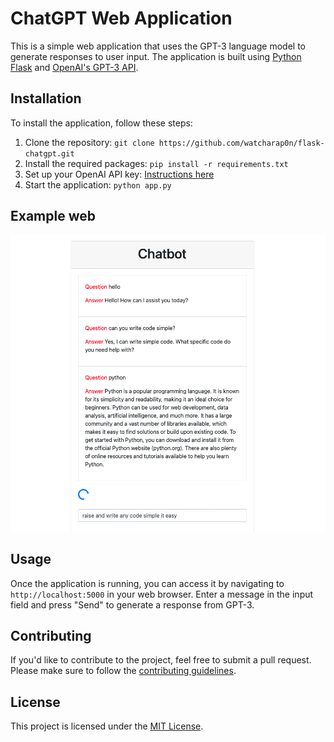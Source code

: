 # ChatGPT Web Application

This is a simple web application that uses the GPT-3 language model to generate responses to user input. The application is built using [Python Flask](https://flask.palletsprojects.com/en/2.0.x/) and [OpenAI's GPT-3 API](https://beta.openai.com/docs/api-reference/introduction).

## Installation

To install the application, follow these steps:

1. Clone the repository: `git clone https://github.com/watcharap0n/flask-chatgpt.git`
2. Install the required packages: `pip install -r requirements.txt`
3. Set up your OpenAI API key: [Instructions here](https://beta.openai.com/docs/quickstart)
4. Start the application: `python app.py`

## Example web
![Chatbot Image](chatbot.png)

## Usage

Once the application is running, you can access it by navigating to `http://localhost:5000` in your web browser. Enter a message in the input field and press "Send" to generate a response from GPT-3.

## Contributing

If you'd like to contribute to the project, feel free to submit a pull request. Please make sure to follow the [contributing guidelines](CONTRIBUTING.md).

## License

This project is licensed under the [MIT License](LICENSE).
